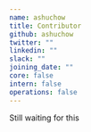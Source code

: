 ```yaml
---
name: ashuchow
title: Contributor
github: ashuchow
twitter: ""
linkedin: ""
slack: ""
joining_date: ""
core: false
intern: false
operations: false
---
```


Still waiting for this
